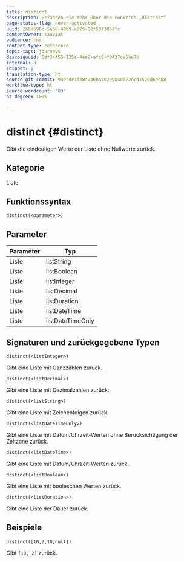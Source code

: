 ```yaml
---
title: distinct
description: Erfahren Sie mehr über die Funktion „distinct“
page-status-flag: never-activated
uuid: 269d590c-5a6d-40b9-a879-02f5033863fc
contentOwner: sauviat
audience: rns
content-type: reference
topic-tags: journeys
discoiquuid: 5df34f55-135a-4ea8-afc2-f9427ce5ae7b
internal: n
snippet: y
translation-type: ht
source-git-commit: 939cde1f30a946ba4c20984dd72dcd1526d6e608
workflow-type: ht
source-wordcount: '83'
ht-degree: 100%

---
```



# distinct {#distinct}

Gibt die eindeutigen Werte der Liste ohne Nullwerte zurück.

## Kategorie

Liste

## Funktionssyntax

`distinct(<parameter>)`

## Parameter

| Parameter | Typ |
|-----------|------------------|
| Liste | listString |
| Liste | listBoolean |
| Liste | listInteger |
| Liste | listDecimal |
| Liste | listDuration |
| Liste | listDateTime |
| Liste | listDateTimeOnly |

## Signaturen und zurückgegebene Typen

`distinct(<listInteger>)`

Gibt eine Liste mit Ganzzahlen zurück.

`distinct(<listDecimal>)`

Gibt eine Liste mit Dezimalzahlen zurück.

`distinct(<listString>)`

Gibt eine Liste mit Zeichenfolgen zurück.

`distinct(<listDateTimeOnly>)`

Gibt eine Liste mit Datum/Uhrzeit-Werten ohne Berücksichtigung der Zeitzone zurück.

`distinct(<listDateTime>)`

Gibt eine Liste mit Datum/Uhrzeit-Werten zurück.

`distinct(<listBoolean>)`

Gibt eine Liste mit booleschen Werten zurück.

`distinct(<listDuration>)`

Gibt eine Liste der Dauer zurück.

## Beispiele

`distinct([10,2,10,null])`

Gibt `[10, 2]` zurück.
